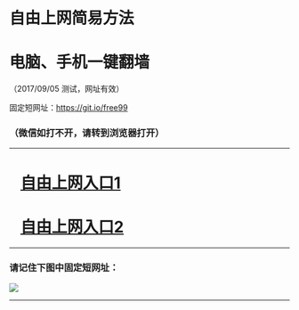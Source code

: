 ﻿# 自由上网简易方法

# 电脑、手机一键翻墙

（2017/09/05 测试，网址有效）

固定短网址：https://git.io/free99

### （微信如打不开，请转到浏览器打开）


***





# &nbsp;&nbsp; <a href="http://ft87486030.fwq-tz1001.xyz/fwqtz01.html?t=09050013067 " target="_blank">自由上网入口1</a>
# &nbsp;&nbsp; <a href="http://ft1098629201.fwq-tz1002.xyz/fwqtz02.html?t=090500128044 " target="_blank">自由上网入口2</a>
***

### 请记住下图中固定短网址：

<img src="https://s3-us-west-2.amazonaws.com/fwq-1001/yjfq-20170905okok.png" /> 


***

